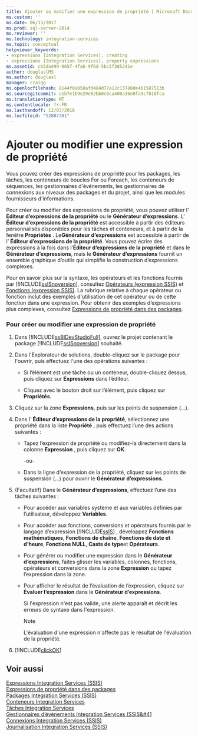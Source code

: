 ```yaml
---
title: Ajouter ou modifier une expression de propriété | Microsoft Docs
ms.custom: ''
ms.date: 06/13/2017
ms.prod: sql-server-2014
ms.reviewer: ''
ms.technology: integration-services
ms.topic: conceptual
helpviewer_keywords:
- expressions [Integration Services], creating
- expressions [Integration Services], property expressions
ms.assetid: cb5da499-065f-4fa6-9f6d-5bc5f385241e
author: douglaslMS
ms.author: douglasl
manager: craigg
ms.openlocfilehash: 8144f0a050afd484d77a12c13780de461587513b
ms.sourcegitcommit: ceb7e1b9e29e02bb0c6ca400a36e0fa9cf010fca
ms.translationtype: MT
ms.contentlocale: fr-FR
ms.lasthandoff: 12/03/2018
ms.locfileid: "52807381"
---
```

# <a name="add-or-change-a-property-expression"></a>Ajouter ou modifier une expression de propriété
  Vous pouvez créer des expressions de propriété pour les packages, les tâches, les conteneurs de boucles For ou Foreach, les conteneurs de séquences, les gestionnaires d'événements, les gestionnaires de connexions aux niveaux des packages et du projet, ainsi que les modules fournisseurs d'informations.  
  
 Pour créer ou modifier des expressions de propriété, vous pouvez utiliser l’ **Éditeur d’expressions de la propriété** ou le **Générateur d’expressions**. L’ **Éditeur d’expressions de la propriété** est accessible à partir des éditeurs personnalisés disponibles pour les tâches et conteneurs, et à partir de la fenêtre **Propriétés** . Le**Générateur d’expressions** est accessible à partir de l’ **Éditeur d’expressions de la propriété**. Vous pouvez écrire des expressions à la fois dans l’**Éditeur d’expressions de la propriété** et dans le **Générateur d’expressions**, mais le **Générateur d’expressions** fournit un ensemble graphique d’outils qui simplifie la construction d’expressions complexes.  
  
 Pour en savoir plus sur la syntaxe, les opérateurs et les fonctions fournis par [!INCLUDE[ssISnoversion](../../includes/ssisnoversion-md.md)], consultez [Opérateurs &#40;expression SSIS&#41;](operators-ssis-expression.md) et [Fonctions &#40;expression SSIS&#41;](functions-ssis-expression.md). La rubrique relative à chaque opérateur ou fonction inclut des exemples d'utilisation de cet opérateur ou de cette fonction dans une expression. Pour obtenir des exemples d’expressions plus complexes, consultez [Expressions de propriété dans des packages](use-property-expressions-in-packages.md).  
  
### <a name="to-create-or-change-a-property-expression"></a>Pour créer ou modifier une expression de propriété  
  
1.  Dans [!INCLUDE[ssBIDevStudioFull](../../includes/ssbidevstudiofull-md.md)], ouvrez le projet contenant le package [!INCLUDE[ssISnoversion](../../includes/ssisnoversion-md.md)] souhaité.  
  
2.  Dans l'Explorateur de solutions, double-cliquez sur le package pour l'ouvrir, puis effectuez l'une des opérations suivantes :  
  
    -   Si l’élément est une tâche ou un conteneur, double-cliquez dessus, puis cliquez sur **Expressions** dans l’éditeur.  
  
    -   Cliquez avec le bouton droit sur l’élément, puis cliquez sur **Propriétés**.  
  
3.  Cliquez sur la zone **Expressions**, puis sur les points de suspension (...).  
  
4.  Dans l’ **Éditeur d’expressions de la propriété**, sélectionnez une propriété dans la liste **Propriété** , puis effectuez l’une des actions suivantes :  
  
    -   Tapez l’expression de propriété ou modifiez-la directement dans la colonne **Expression** , puis cliquez sur **OK**.  
  
         -ou-  
  
    -   Dans la ligne d’expression de la propriété, cliquez sur les points de suspension (...) pour ouvrir le **Générateur d’expressions**.  
  
5.  (Facultatif) Dans le **Générateur d’expressions**, effectuez l’une des tâches suivantes :  
  
    -   Pour accéder aux variables système et aux variables définies par l’utilisateur, développez **Variables**.  
  
    -   Pour accéder aux fonctions, conversions et opérateurs fournis par le langage d’expression [!INCLUDE[ssIS](../../includes/ssis-md.md)] , développez **Fonctions mathématiques**, **Fonctions de chaîne**, **Fonctions de date et d’heure**, **Fonctions NULL**, **Casts de type**et **Opérateurs**.  
  
    -   Pour générer ou modifier une expression dans le **Générateur d’expressions**, faites glisser les variables, colonnes, fonctions, opérateurs et conversions dans la zone **Expression** ou tapez l’expression dans la zone.  
  
    -   Pour afficher le résultat de l’évaluation de l’expression, cliquez sur **Évaluer l’expression** dans le **Générateur d’expressions**.  
  
         Si l'expression n'est pas valide, une alerte apparaît et décrit les erreurs de syntaxe dans l'expression.  
  
        > [!NOTE]  
        >  L'évaluation d'une expression n'affecte pas le résultat de l'évaluation de la propriété.  
  
6.  [!INCLUDE[clickOK](../../includes/clickok-md.md)]  
  
## <a name="see-also"></a>Voir aussi  
 [Expressions Integration Services &#40;SSIS&#41;](integration-services-ssis-expressions.md)   
 [Expressions de propriété dans des packages](use-property-expressions-in-packages.md)   
 [Packages Integration Services &#40;SSIS&#41;](../integration-services-ssis-packages.md)   
 [Conteneurs Integration Services](../control-flow/integration-services-containers.md)   
 [Tâches Integration Services](../control-flow/integration-services-tasks.md)   
 [Gestionnaires d’événements Integration Services &#40;SSIS&#41](../integration-services-ssis-event-handlers.md)   
 [Connexions Integration Services &#40;SSIS&#41;](../connection-manager/integration-services-ssis-connections.md)   
 [Journalisation Integration Services &#40;SSIS&#41;](../performance/integration-services-ssis-logging.md)  
  
  
